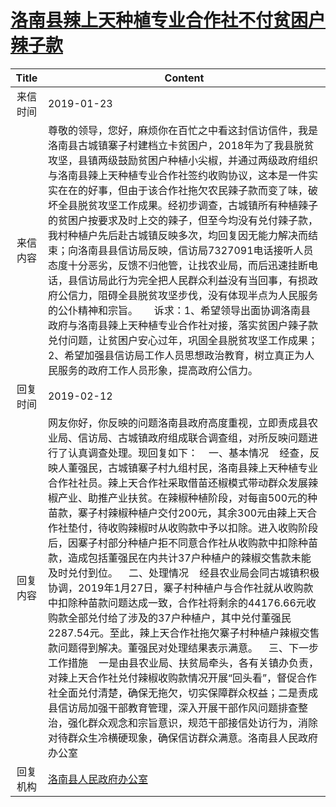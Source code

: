 # <a href="http://www.shangluo.gov.cn/zmhd/ldxxxx.jsp?urltype=leadermail.LeaderMailContentUrl&wbtreeid=1112&leadermailid=5122">洛南县辣上天种植专业合作社不付贫困户辣子款</a>
| Title |                                                                                                                                                                                                                                                                                                                     Content                                                                                                                                                                                                                                                                                                                      |
|:-----:|--------------------------------------------------------------------------------------------------------------------------------------------------------------------------------------------------------------------------------------------------------------------------------------------------------------------------------------------------------------------------------------------------------------------------------------------------------------------------------------------------------------------------------------------------------------------------------------------------------------------------------------------------|
| 来信时间  | 2019-01-23                                                                                                                                                                                                                                                                                                                                                                                                                                                                                                                                                                                                                                       |
| 来信内容  | 尊敬的领导，您好，麻烦你在百忙之中看这封信访信件，我是洛南县古城镇寨子村建档立卡贫困户，2018年为了我县脱贫攻坚，县镇两级鼓励贫困户种植小尖椒，并通过两级政府组织与洛南县辣上天种植专业合作社签约收购协议，这本是一件实实在在的好事，但由于该合作社拖欠农民辣子款而变了味，破坏全县脱贫攻坚工作成果。经初步调查，古城镇所有种植辣子的贫困户按要求及时上交的辣子，但至今均没有兑付辣子款，我村种植户先后赴古城镇反映多次，均回复因无能力解决而结束；向洛南县县信访局反映，信访局7327091电话接听人员态度十分恶劣，反馈不归他管，让找农业局，而后迅速挂断电话，县信访局此行为完全把人民群众利益没有当回事，有损政府公信力，阻碍全县脱贫攻坚步伐，没有体现半点为人民服务的公仆精神和宗旨。      诉求：1、希望领导出面协调洛南县政府与洛南县辣上天种植专业合作社对接，落实贫困户辣子款兑付问题，让贫困户安心过年，巩固全县脱贫攻坚工作成果；2、希望加强县信访局工作人员思想政治教育，树立真正为人民服务的政府工作人员形象，提高政府公信力。                                                                                                                                                                     |
| 回复时间  | 2019-02-12                                                                                                                                                                                                                                                                                                                                                                                                                                                                                                                                                                                                                                       |
| 回复内容  | 网友你好，你反映的问题洛南县政府高度重视，立即责成县农业局、信访局、古城镇政府组成联合调查组，对所反映问题进行了认真调查处理。现回复如下：    一、基本情况    经查，反映人董强民，古城镇寨子村九组村民，洛南县辣上天种植专业合作社社员。辣上天合作社采取借苗还椒模式带动群众发展辣椒产业、助推产业扶贫。在辣椒种植阶段，对每亩500元的种苗款，寨子村辣椒种植户交付200元，其余300元由辣上天合作社垫付，待收购辣椒时从收购款中予以扣除。进入收购阶段后，因寨子村部分种植户拒不同意合作社从收购款中扣除种苗款，造成包括董强民在内共计37户种植户的辣椒交售款未能及时兑付到位。    二、处理情况    经县农业局会同古城镇积极协调，2019年1月27日，寨子村种植户与合作社就从收购款中扣除种苗款问题达成一致，合作社将剩余的44176.66元收购款全部兑付给了涉及的37户种植户，其中兑付董强民2287.54元。至此，辣上天合作社拖欠寨子村种植户辣椒交售款问题得到解决。董强民对处理结果表示满意。    三、下一步工作措施    一是由县农业局、扶贫局牵头，各有关镇办负责，对辣上天合作社兑付辣椒收购款情况开展“回头看”，督促合作社全面兑付清楚，确保无拖欠，切实保障群众权益；二是责成县信访局加强干部教育管理，深入开展干部作风问题排查整治，强化群众观念和宗旨意识，规范干部接信处访行为，消除对待群众生冷横硬现象，确保信访群众满意。洛南县人民政府办公室 |
| 回复机构  | <a href="../../categories/agencies/洛南县人民政府办公室.md">洛南县人民政府办公室</a>                                                                                                                                                                                                                                                                                                                                                                                                                                                                                                                                                                                   |